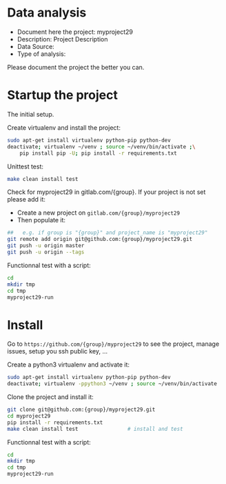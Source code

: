 # Data analysis
- Document here the project: myproject29
- Description: Project Description
- Data Source:
- Type of analysis:

Please document the project the better you can.

# Startup the project

The initial setup.

Create virtualenv and install the project:
```bash
sudo apt-get install virtualenv python-pip python-dev
deactivate; virtualenv ~/venv ; source ~/venv/bin/activate ;\
    pip install pip -U; pip install -r requirements.txt
```

Unittest test:
```bash
make clean install test
```

Check for myproject29 in gitlab.com/{group}.
If your project is not set please add it:

- Create a new project on `gitlab.com/{group}/myproject29`
- Then populate it:

```bash
##   e.g. if group is "{group}" and project_name is "myproject29"
git remote add origin git@github.com:{group}/myproject29.git
git push -u origin master
git push -u origin --tags
```

Functionnal test with a script:

```bash
cd
mkdir tmp
cd tmp
myproject29-run
```

# Install

Go to `https://github.com/{group}/myproject29` to see the project, manage issues,
setup you ssh public key, ...

Create a python3 virtualenv and activate it:

```bash
sudo apt-get install virtualenv python-pip python-dev
deactivate; virtualenv -ppython3 ~/venv ; source ~/venv/bin/activate
```

Clone the project and install it:

```bash
git clone git@github.com:{group}/myproject29.git
cd myproject29
pip install -r requirements.txt
make clean install test                # install and test
```
Functionnal test with a script:

```bash
cd
mkdir tmp
cd tmp
myproject29-run
```
